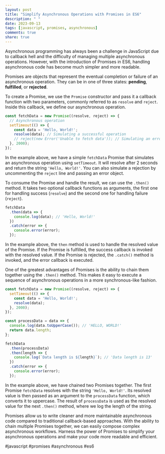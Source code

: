 ```yaml
---
layout: post
title: "Simplify Asynchronous Operations with Promises in ES6"
description: " "
date: 2023-09-13
tags: [javascript, promises, asynchronous]
comments: true
share: true
---
```


Asynchronous programming has always been a challenge in JavaScript due to callback hell and the difficulty of managing multiple asynchronous operations. However, with the introduction of Promises in ES6, handling asynchronous code has become much simpler and more readable.

Promises are objects that represent the eventual completion or failure of an asynchronous operation. They can be in one of three states: **pending**, **fulfilled**, or **rejected**. 

To create a Promise, we use the `Promise` constructor and pass it a callback function with two parameters, commonly referred to as `resolve` and `reject`. Inside this callback, we define our asynchronous operation.

```javascript
const fetchData = new Promise((resolve, reject) => {
  // Asynchronous operation
  setTimeout(() => {
    const data = 'Hello, World!';
    resolve(data); // Simulating a successful operation
    // reject(new Error('Unable to fetch data')); // Simulating an error
  }, 2000);
});
```

In the example above, we have a simple `fetchData` Promise that simulates an asynchronous operation using `setTimeout`. It will resolve after 2 seconds and return the string `'Hello, World!'`. You can also simulate a rejection by uncommenting the `reject` line and passing an error object.

To consume the Promise and handle the result, we can use the `.then()` method. It takes two optional callback functions as arguments, the first one for handling success (`resolve`) and the second one for handling failure (`reject`).

```javascript
fetchData
  .then(data => {
    console.log(data); // 'Hello, World!'
  })
  .catch(error => {
    console.error(error);
  });
```

In the example above, the `then` method is used to handle the resolved value of the Promise. If the Promise is fulfilled, the success callback is invoked with the resolved value. If the Promise is rejected, the `.catch()` method is invoked, and the error callback is executed.

One of the greatest advantages of Promises is the ability to chain them together using the `.then()` method. This makes it easy to execute a sequence of asynchronous operations in a more synchronous-like fashion.

```javascript
const fetchData = new Promise((resolve, reject) => {
  setTimeout(() => {
    const data = 'Hello, World!';
    resolve(data);
  }, 2000);
});

const processData = data => {
  console.log(data.toUpperCase()); // 'HELLO, WORLD!'
  return data.length;
};

fetchData
  .then(processData)
  .then(length => {
    console.log(`Data length is ${length}`); // 'Data length is 13'
  })
  .catch(error => {
    console.error(error);
  });
```

In the example above, we have chained two Promises together. The first Promise `fetchData` resolves with the string `'Hello, World!'`. Its resolved value is then passed as an argument to the `processData` function, which converts it to uppercase. The result of `processData` is used as the resolved value for the next `.then()` method, where we log the length of the string.

Promises allow us to write cleaner and more maintainable asynchronous code compared to traditional callback-based approaches. With the ability to chain multiple Promises together, we can easily compose complex asynchronous workflows. Harness the power of Promises to simplify your asynchronous operations and make your code more readable and efficient.

#javascript #promises #asynchronous #es6